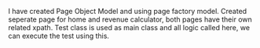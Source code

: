 I have created Page Object Model and using page factory model.
Created seperate page for home and revenue calculator, both pages have their own related xpath.
Test class is used as main class and all logic called here, we can execute the test using this.

